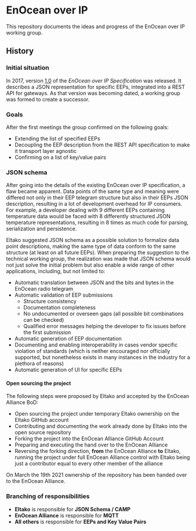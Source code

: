 # EnOcean over IP

This repository documents the ideas and progress of the EnOcean over IP working group.

## History

### Initial situation

In 2017, version [1.0](https://www.enocean-alliance.org/wp-content/uploads/2018/04/EnOcean_Over_IP_Specification_v1.0.pdf) of the *EnOcean over IP Specification* was released.
It describes a JSON representation for specific EEPs, integrated into a REST API for gateways.
As that version was becoming dated, a working group was formed to create a successor.

### Goals

After the first meetings the group confirmed on the following goals:

- Extending the list of specified EEPs
- Decoupling the EEP description from the REST API specification to make it transport layer agnostic
- Confirming on a list of key/value pairs

### JSON schema

After going into the details of the existing EnOcean over IP specification, a flaw became apparent.
Data points of the same type and meaning were differed not only in their EEP telegram structure but also in their EEPs JSON description, resulting in a lot of development overhead for IP consumers.
For example, a developer dealing with 9 different EEPs containing temperature data would be faced with 8 differently structured JSON temperature representations, resulting in 8 times as much code for parsing, serialization and persistence.

Eltako suggested JSON schema as a possible solution to formalize data point descriptions, making the same type of data conform to the same structure (at least on all future EEPs).
When preparing the suggestion to the technical working group, the realization was made that JSON schema would not just solve the initial problem but also enable a wide range of other applications, including, but not limited to:

- Automatic translation between JSON and the bits and bytes in the EnOcean radio telegram
- Automatic validation of EEP submissions
  - Structure consistency
  - Documentation completeness
  - No undocumented or overseen gaps (all possible bit combinations can be checked)
  - Qualified error messages helping the developer to fix issues before the first submission
- Automatic generation of EEP documentation
- Documenting and enabling interoperability in cases vendor specific violation of standards (which is neither encouraged nor officially supported, but nonetheless exists in many instances in the industry for a plethora of reasons)
- Automatic generation of UI for specific EEPs

#### Open sourcing the project

The following steps were proposed by Eltako and accepted by the EnOcean Alliance BoD:

- Open sourcing the project under temporary Eltako ownership on the Eltako GitHub account
- Contributing and documenting the work already done by Eltako into the open source repository
- Forking the project into the EnOcean Alliance GitHub Account
- Preparing and executing the hand over to the EnOcean Alliance
- Reversing the forking direction, **from** the EnOcean Alliance **to** Eltako, running the project under full EnOcean Alliance control with Eltako being just a contributor equal to every other member of the alliance

On March the 19th 2021 ownership of the repository has been handed over to the EnOcean Alliance. 

### Branching of responsibilities

- **Eltako** is responsible for **JSON Schema / CAMP**
- **EnOcean Alliance** is responsible for **MQTT**
- **All others** is responsible for **EEPs and Key Value Pairs**
